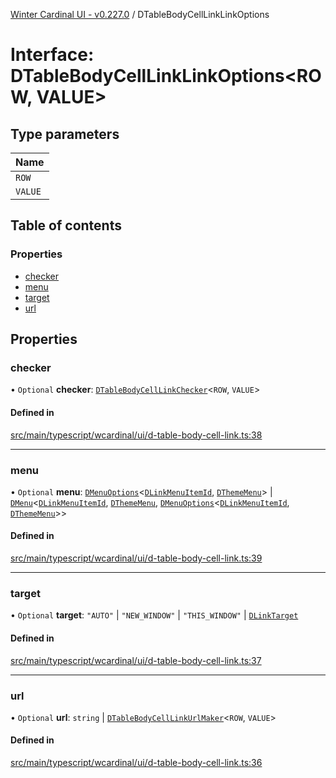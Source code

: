 [Winter Cardinal UI - v0.227.0](../index.md) / DTableBodyCellLinkLinkOptions

# Interface: DTableBodyCellLinkLinkOptions<ROW, VALUE\>

## Type parameters

| Name |
| :------ |
| `ROW` |
| `VALUE` |

## Table of contents

### Properties

- [checker](DTableBodyCellLinkLinkOptions.md#checker)
- [menu](DTableBodyCellLinkLinkOptions.md#menu)
- [target](DTableBodyCellLinkLinkOptions.md#target)
- [url](DTableBodyCellLinkLinkOptions.md#url)

## Properties

### checker

• `Optional` **checker**: [`DTableBodyCellLinkChecker`](../index.md#dtablebodycelllinkchecker)<`ROW`, `VALUE`\>

#### Defined in

[src/main/typescript/wcardinal/ui/d-table-body-cell-link.ts:38](https://github.com/winter-cardinal/winter-cardinal-ui/blob/v0.227.0/src/main/typescript/wcardinal/ui/d-table-body-cell-link.ts#L38)

___

### menu

• `Optional` **menu**: [`DMenuOptions`](DMenuOptions.md)<[`DLinkMenuItemId`](../index.md#dlinkmenuitemid-1), [`DThemeMenu`](DThemeMenu.md)\> \| [`DMenu`](../classes/DMenu.md)<[`DLinkMenuItemId`](../index.md#dlinkmenuitemid-1), [`DThemeMenu`](DThemeMenu.md), [`DMenuOptions`](DMenuOptions.md)<[`DLinkMenuItemId`](../index.md#dlinkmenuitemid-1), [`DThemeMenu`](DThemeMenu.md)\>\>

#### Defined in

[src/main/typescript/wcardinal/ui/d-table-body-cell-link.ts:39](https://github.com/winter-cardinal/winter-cardinal-ui/blob/v0.227.0/src/main/typescript/wcardinal/ui/d-table-body-cell-link.ts#L39)

___

### target

• `Optional` **target**: ``"AUTO"`` \| ``"NEW_WINDOW"`` \| ``"THIS_WINDOW"`` \| [`DLinkTarget`](../index.md#dlinktarget-1)

#### Defined in

[src/main/typescript/wcardinal/ui/d-table-body-cell-link.ts:37](https://github.com/winter-cardinal/winter-cardinal-ui/blob/v0.227.0/src/main/typescript/wcardinal/ui/d-table-body-cell-link.ts#L37)

___

### url

• `Optional` **url**: `string` \| [`DTableBodyCellLinkUrlMaker`](../index.md#dtablebodycelllinkurlmaker)<`ROW`, `VALUE`\>

#### Defined in

[src/main/typescript/wcardinal/ui/d-table-body-cell-link.ts:36](https://github.com/winter-cardinal/winter-cardinal-ui/blob/v0.227.0/src/main/typescript/wcardinal/ui/d-table-body-cell-link.ts#L36)
